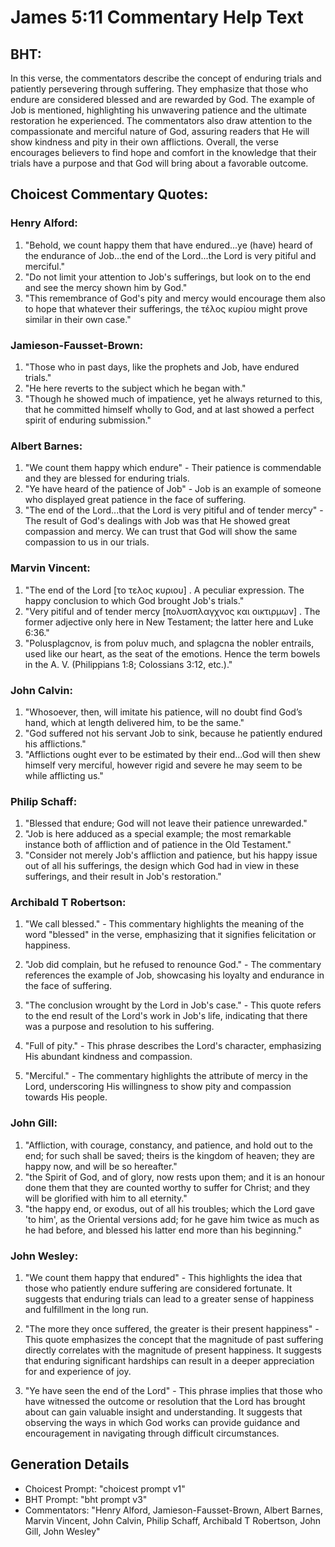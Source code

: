 # James 5:11 Commentary Help Text

## BHT:
In this verse, the commentators describe the concept of enduring trials and patiently persevering through suffering. They emphasize that those who endure are considered blessed and are rewarded by God. The example of Job is mentioned, highlighting his unwavering patience and the ultimate restoration he experienced. The commentators also draw attention to the compassionate and merciful nature of God, assuring readers that He will show kindness and pity in their own afflictions. Overall, the verse encourages believers to find hope and comfort in the knowledge that their trials have a purpose and that God will bring about a favorable outcome.

## Choicest Commentary Quotes:
### Henry Alford:
1. "Behold, we count happy them that have endured...ye (have) heard of the endurance of Job...the end of the Lord...the Lord is very pitiful and merciful." 
2. "Do not limit your attention to Job's sufferings, but look on to the end and see the mercy shown him by God."
3. "This remembrance of God's pity and mercy would encourage them also to hope that whatever their sufferings, the τέλος κυρίου might prove similar in their own case."

### Jamieson-Fausset-Brown:
1. "Those who in past days, like the prophets and Job, have endured trials."
2. "He here reverts to the subject which he began with."
3. "Though he showed much of impatience, yet he always returned to this, that he committed himself wholly to God, and at last showed a perfect spirit of enduring submission."

### Albert Barnes:
1. "We count them happy which endure" - Their patience is commendable and they are blessed for enduring trials.
2. "Ye have heard of the patience of Job" - Job is an example of someone who displayed great patience in the face of suffering.
3. "The end of the Lord...that the Lord is very pitiful and of tender mercy" - The result of God's dealings with Job was that He showed great compassion and mercy. We can trust that God will show the same compassion to us in our trials.

### Marvin Vincent:
1. "The end of the Lord [το τελος κυριου] . A peculiar expression. The happy conclusion to which God brought Job's trials."
2. "Very pitiful and of tender mercy [πολυσπλαγχνος και οικτιρμων] . The former adjective only here in New Testament; the latter here and Luke 6:36."
3. "Polusplagcnov, is from poluv much, and splagcna the nobler entrails, used like our heart, as the seat of the emotions. Hence the term bowels in the A. V. (Philippians 1:8; Colossians 3:12, etc.)."

### John Calvin:
1. "Whosoever, then, will imitate his patience, will no doubt find God’s hand, which at length delivered him, to be the same."
2. "God suffered not his servant Job to sink, because he patiently endured his afflictions."
3. "Afflictions ought ever to be estimated by their end...God will then shew himself very merciful, however rigid and severe he may seem to be while afflicting us."

### Philip Schaff:
1. "Blessed that endure; God will not leave their patience unrewarded." 
2. "Job is here adduced as a special example; the most remarkable instance both of affliction and of patience in the Old Testament." 
3. "Consider not merely Job's affliction and patience, but his happy issue out of all his sufferings, the design which God had in view in these sufferings, and their result in Job's restoration."

### Archibald T Robertson:
1. "We call blessed." - This commentary highlights the meaning of the word "blessed" in the verse, emphasizing that it signifies felicitation or happiness.

2. "Job did complain, but he refused to renounce God." - The commentary references the example of Job, showcasing his loyalty and endurance in the face of suffering.

3. "The conclusion wrought by the Lord in Job's case." - This quote refers to the end result of the Lord's work in Job's life, indicating that there was a purpose and resolution to his suffering.

4. "Full of pity." - This phrase describes the Lord's character, emphasizing His abundant kindness and compassion.

5. "Merciful." - The commentary highlights the attribute of mercy in the Lord, underscoring His willingness to show pity and compassion towards His people.

### John Gill:
1. "Affliction, with courage, constancy, and patience, and hold out to the end; for such shall be saved; theirs is the kingdom of heaven; they are happy now, and will be so hereafter."
2. "the Spirit of God, and of glory, now rests upon them; and it is an honour done them that they are counted worthy to suffer for Christ; and they will be glorified with him to all eternity."
3. "the happy end, or exodus, out of all his troubles; which the Lord gave 'to him', as the Oriental versions add; for he gave him twice as much as he had before, and blessed his latter end more than his beginning."

### John Wesley:
1. "We count them happy that endured" - This highlights the idea that those who patiently endure suffering are considered fortunate. It suggests that enduring trials can lead to a greater sense of happiness and fulfillment in the long run.

2. "The more they once suffered, the greater is their present happiness" - This quote emphasizes the concept that the magnitude of past suffering directly correlates with the magnitude of present happiness. It suggests that enduring significant hardships can result in a deeper appreciation for and experience of joy.

3. "Ye have seen the end of the Lord" - This phrase implies that those who have witnessed the outcome or resolution that the Lord has brought about can gain valuable insight and understanding. It suggests that observing the ways in which God works can provide guidance and encouragement in navigating through difficult circumstances.


## Generation Details
- Choicest Prompt: "choicest prompt v1"
- BHT Prompt: "bht prompt v3"
- Commentators: "Henry Alford, Jamieson-Fausset-Brown, Albert Barnes, Marvin Vincent, John Calvin, Philip Schaff, Archibald T Robertson, John Gill, John Wesley"
